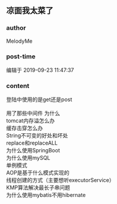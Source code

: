## 凉面我太菜了
### author 
MelodyMe
### post-time 

编辑于  2019-09-23 11:47:37
### content 
<div class="post-topic-des nc-post-content">
 <div>
  登陆中使用的是get还是post
 </div>
 <div>
  <br/>
 </div>
 <div>
  用了那些中间件 为什么
 </div>
 <div>
  tomcat内存溢怎么办
 </div>
 <div>
  缓存击穿怎么办
 </div>
 <div>
  String不可变的好处和坏处
 </div>
 <div>
  replace和replaceALL
 </div>
 <div>
  为什么使用SpringBoot
 </div>
 <div>
  为什么使用mySQL
 </div>
 <div>
  单例模式
 </div>
 <div>
  AOP是基于什么模式实现的
 </div>
 <div>
  线程创建的方式（主要想听executorService）
 </div>
 <div>
  KMP算法解决最长子串问题
 </div>
 <div>
  为什么使用mybatis不用hibernate
 </div>
</div>
